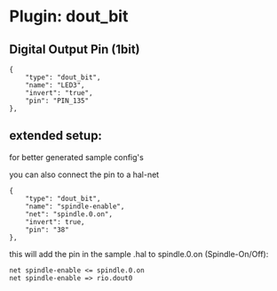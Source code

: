 # Plugin: dout_bit

## Digital Output Pin (1bit)

```
{
    "type": "dout_bit",
    "name": "LED3",
    "invert": "true",
    "pin": "PIN_135"
},
```

##  extended setup:

for better generated sample config's

you can also connect the pin to a hal-net

```
{
    "type": "dout_bit",
    "name": "spindle-enable",
    "net": "spindle.0.on",
    "invert": true,
    "pin": "38"
},
```
this will add the pin in the sample .hal to spindle.0.on (Spindle-On/Off):

```
net spindle-enable <= spindle.0.on
net spindle-enable => rio.dout0
```
